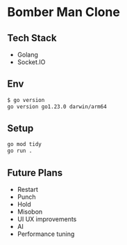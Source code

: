 # Bomber Man Clone

## Tech Stack

- Golang
- Socket.IO

## Env

```bash
$ go version
go version go1.23.0 darwin/arm64
```

## Setup

```bash
go mod tidy
go run .
```

## Future Plans

- Restart
- Punch
- Hold
- Misobon
- UI UX improvements
- AI
- Performance tuning
